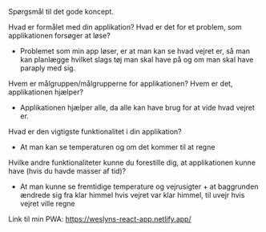 Spørgsmål til det gode koncept. 
 
Hvad er formålet med din applikation? Hvad er det for et problem, som applikationen forsøger at løse? 
-	Problemet som min app løser, er at man kan se hvad vejret er, så man kan planlægge hvilket slags tøj man skal have på og om man skal have paraply med sig. 
 
Hvem er målgruppen/målgrupperne for applikationen? Hvem er det, applikationen hjælper? 
-	Applikationen hjælper alle, da alle kan have brug for at vide hvad vejret er. 
 
Hvad er den vigtigste funktionalitet i din applikation? 
-	At man kan se temperaturen og om det kommer til at regne
 
Hvilke andre funktionaliteter kunne du forestille dig, at applikationen kunne have (hvis du havde masser af tid)?  
- At man kunne se fremtidige temperature og vejrusigter + at baggrunden ændrede sig fra klar himmel hvis vejret var klar himmel, til uvejr hvis vejret ville regne 


Link til min PWA: 
https://weslyns-react-app.netlify.app/